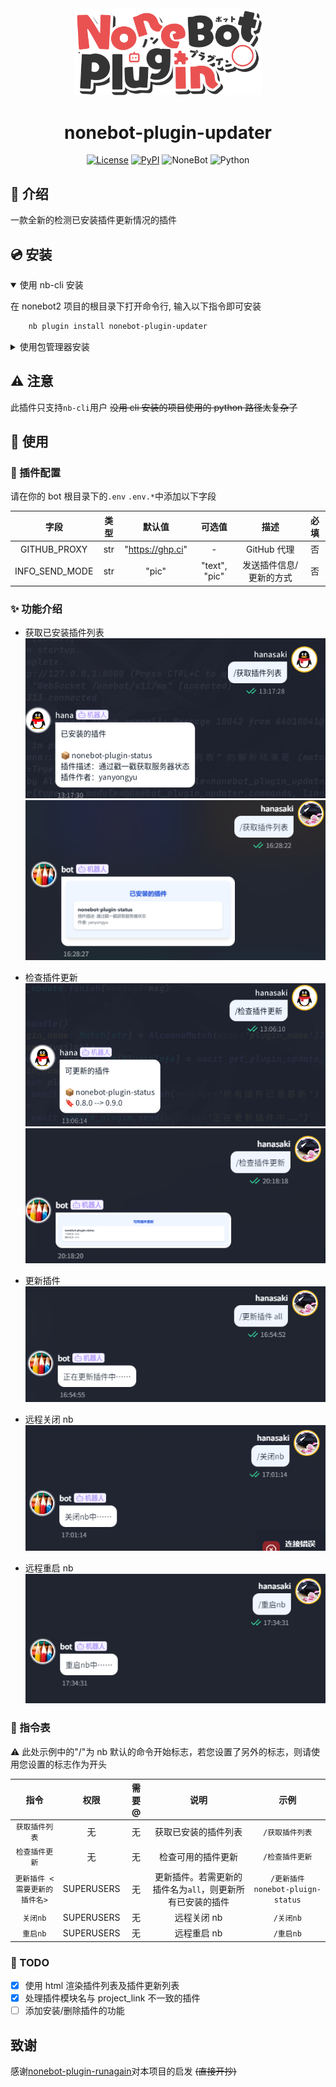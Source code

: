 <div align="center">

<a href="https://v2.nonebot.dev/store">
    <img src="./docs/NoneBotPlugin.svg" width="300" alt="logo">
</a>

# nonebot-plugin-updater

[![License](https://img.shields.io/github/license/hanasa2023/nonebot-plugin-updater.svg)](./LICENSE)
[![PyPI](https://img.shields.io/pypi/v/nonebot-plugin-updater.svg)](https://pypi.python.org/pypi/nonebot-plugin-updater)
![NoneBot](https://img.shields.io/badge/nonebot-2.3.0+-red.svg)
![Python](https://img.shields.io/badge/python-3.9+-blue.svg)

</div>

## 📖 介绍

一款全新的检测已安装插件更新情况的插件

## 💿 安装

<details open>
<summary>使用 nb-cli 安装</summary>

在 nonebot2 项目的根目录下打开命令行, 输入以下指令即可安装

```sh
    nb plugin install nonebot-plugin-updater
```

</details>

<details>
<summary>使用包管理器安装</summary>

在 nonebot2 项目的插件目录下, 打开命令行, 根据你使用的包管理器, 输入相应的安装命令

<details>
<summary>pip</summary>

```sh
  pip install nonebot-plugin-updater
```

</details>

打开 nonebot2 项目根目录下的 `pyproject.toml` 文件, 在 `[tool.nonebot]` 部分追加写入

```python
    plugins = ["nonebot_plugin_updater"]
```

</details>

## ⚠️ 注意

此插件只支持`nb-cli`用户 ~~没用 cli 安装的项目使用的 python 路径太复杂了~~

## 🎉 使用

### 🔧 插件配置

请在你的 bot 根目录下的`.env` `.env.*`中添加以下字段

|      字段      | 类型 |      默认值      |    可选值     |          描述           | 必填 |
| :------------: | :--: | :--------------: | :-----------: | :---------------------: | :--: |
|  GITHUB_PROXY  | str  | "https://ghp.ci" |       -       |       GitHub 代理       |  否  |
| INFO_SEND_MODE | str  |      "pic"       | "text", "pic" | 发送插件信息/更新的方式 |  否  |

### ✨ 功能介绍

- 获取已安装插件列表 <br>
  ![plugin_list](./docs/plugin_list.png)
  ![get_plugin_info](./docs/plugin_info.png)

- 检查插件更新<br>
  ![check_update](./docs/check_update.png)
  ![check_update](./docs/check_update_pic.png)

- 更新插件<br>
  ![update_plugin](./docs/update_plugin.png)

- 远程关闭 nb<br>
  ![close_nb](./docs/close_nb.png)

- 远程重启 nb <br>
  ![restart_nb](./docs/restart_nb.png)

### 🤖 指令表

⚠️ 此处示例中的"/"为 nb 默认的命令开始标志，若您设置了另外的标志，则请使用您设置的标志作为开头

|             指令              |    权限    | 需要@ |                           说明                            |               示例                |
| :---------------------------: | :--------: | :---: | :-------------------------------------------------------: | :-------------------------------: |
|        `获取插件列表`         |     无     |  无   |                   获取已安装的插件列表                    |          `/获取插件列表`          |
|        `检查插件更新`         |     无     |  无   |                    检查可用的插件更新                     |          `/检查插件更新`          |
| `更新插件 <需要更新的插件名>` | SUPERUSERS |  无   | 更新插件。若需更新的插件名为`all`，则更新所有已安装的插件 | `/更新插件 nonebot-pluign-status` |
|           `关闭nb`            | SUPERUSERS |  无   |                        远程关闭 nb                        |             `/关闭nb`             |
|           `重启nb`            | SUPERUSERS |  无   |                        远程重启 nb                        |             `/重启nb`             |

### 🚩 TODO

- [x] 使用 html 渲染插件列表及插件更新列表
- [x] 处理插件模块名与 project_link 不一致的插件
- [ ] 添加安装/删除插件的功能

## 致谢

感谢[nonebot-plugin-runagain](https://github.com/NCBM/nonebot-plugin-runagain)对本项目的启发 ~~(直接开抄)~~
